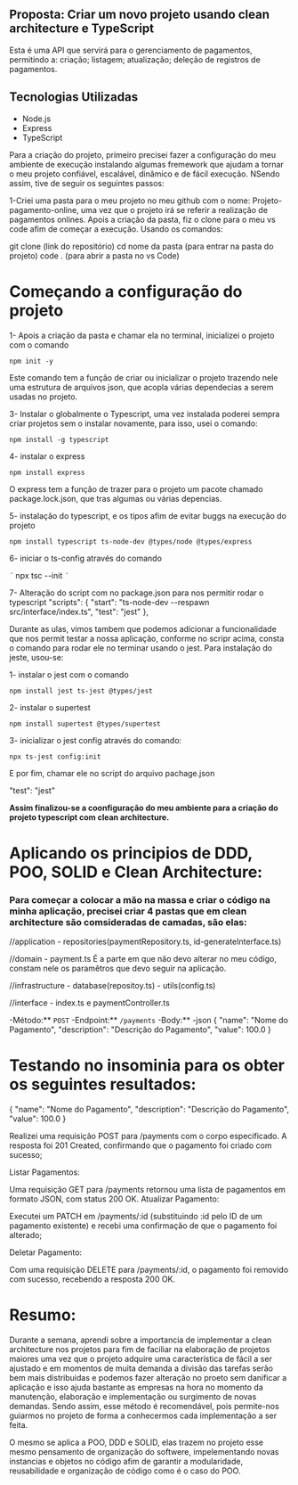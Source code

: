 ## Proposta: Criar um novo projeto usando clean architecture e TypeScript

Esta é uma API que servirá para o gerenciamento de pagamentos, permitindo a:
criação;
listagem;
atualização;
deleção de registros de pagamentos.

## Tecnologias Utilizadas

- Node.js
- Express
- TypeScript


Para a criação do projeto, primeiro precisei fazer a configuração do meu ambiente de execução instalando algumas fremework que ajudam a tornar o meu projeto confiável, escalável, dinâmico e de fácil execução. NSendo assim, tive de seguir os seguintes passos:

1-Criei uma pasta para o meu projeto no meu github com o nome: Projeto-pagamento-online, uma vez que o projeto irá se referir a realização de pagamentos onlines. Apois a criação da pasta, fiz o clone para o meu vs code afim de começar a execução. Usando os comandos:

git clone (link do repositório)
cd nome da pasta (para entrar na pasta do projeto)
code . (para abrir a pasta no vs Code)

# Começando a configuração do projeto

1- Apois a criação da pasta e chamar ela no terminal, inicializei o projeto com o comando

```
npm init -y 

```
Este comando tem a função de criar ou inicializar o projeto trazendo nele uma estrutura de arquivos json, que acopla várias dependecias a serem usadas no projeto.

3- Instalar o globalmente o Typescript, uma vez instalada poderei sempra criar projetos sem o instalar novamente, para isso, usei o comando:

```
npm install -g typescript

```
4- instalar o express

```
npm install express
```
O express tem a função de trazer para o projeto um pacote chamado package.lock.json, que tras algumas ou várias depencias.

5- instalação do typescript, e os tipos afim de evitar buggs na execução do projeto

```
npm install typescript ts-node-dev @types/node @types/express

```

6- iniciar o ts-config através do comando

`´`
npx tsc --init
`´`

7- Alteração do script com no package.json para nos permitir rodar o typescript
 "scripts": {
    "start": "ts-node-dev --respawn src/interface/index.ts",
    "test": "jest"
  },

Durante as ulas, vimos tambem que podemos adicionar a funcionalidade que nos permit testar a nossa aplicação, conforme no scripr acima, consta o comando para rodar ele no terminar usando o jest. Para instalação do jeste, usou-se:

1- instalar o jest com o comando

```
npm install jest ts-jest @types/jest
```
2- instalar o supertest

```
npm install supertest @types/supertest

```
3- inicializar o jest config através do comando:

```
npx ts-jest config:init

```


E por fim, chamar ele no script do arquivo pachage.json

"test": "jest"

**Assim finalizou-se a coonfiguração do meu ambiente para a criação do projeto typescript com clean architecture.**

# Aplicando os principios de DDD, POO, SOLID e Clean Architecture:

### Para começar a colocar a mão na massa e criar o código na minha aplicação, precisei criar 4 pastas que em clean architecture são comsideradas de camadas, são elas:

//application - repositories(paymentRepository.ts, id-generateInterface.ts)

//domain - payment.ts É a parte em que não devo alterar no meu código, constam nele os paramêtros que devo seguir na aplicação.

//infrastructure - database(repositoy.ts)
                - utils(config.ts)

//interface - index.ts e paymentController.ts



-Método:** `POST`
-Endpoint:** `/payments`
-Body:**
-json
{
    "name": "Nome do Pagamento",
    "description": "Descrição do Pagamento",
    "value": 100.0
}

# Testando no insominia para os obter os seguintes resultados:
{
    "name": "Nome do Pagamento",
    "description": "Descrição do Pagamento",
    "value": 100.0
}


Realizei uma requisição POST para /payments com o corpo especificado. A resposta foi 201 Created, confirmando que o pagamento foi criado com sucesso;

Listar Pagamentos:

Uma requisição GET para /payments retornou uma lista de pagamentos em formato JSON, com status 200 OK.
Atualizar Pagamento:

Executei um PATCH em /payments/:id (substituindo :id pelo ID de um pagamento existente) e recebi uma confirmação de que o pagamento foi alterado;

Deletar Pagamento:

Com uma requisição DELETE para /payments/:id, o pagamento foi removido com sucesso, recebendo a resposta 200 OK.

# Resumo:

Durante a semana, aprendi sobre a importancia de implementar a clean architecture nos projetos para fim de faciliar na elaboração de projetos maiores uma vez que o projeto adquire uma característica de fácil a ser ajustado e em momentos de muita demanda a divisão das tarefas serão bem mais distribuidas e podemos fazer alteração no proeto sem danificar a aplicação e isso ajuda bastante as empresas na hora no momento da manutenção, elaboração e implementação ou surgimento de novas demandas. Sendo assim, esse método é recomendável, pois permite-nos guiarmos no projeto de forma a conhecermos cada implementação a ser feita.

O mesmo se aplica a POO, DDD e SOLID, elas trazem no projeto esse mesmo pensamento de organização do softwere, impelementando novas instancias e objetos no código afim de garantir a modularidade, reusabilidade e organização de código como é o caso do POO.